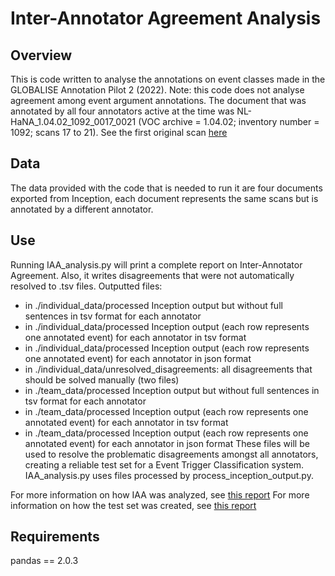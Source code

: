 # Inter-Annotator Agreement Analysis 
## Overview 
This is code written to analyse the annotations on event classes made in the GLOBALISE Annotation Pilot 2 (2022).
Note: this code does not analyse agreement among event argument annotations.
The document that was annotated by all four annotators active at the time was NL-HaNA_1.04.02_1092_0017_0021 (VOC archive = 1.04.02; inventory number = 1092; scans 17 to 21).
See the first original scan [here](https://www.nationaalarchief.nl/onderzoeken/archief/1.04.02/invnr/1092/file/NL-HaNA_1.04.02_1092_0017)

## Data
The data provided with the code that is needed to run it are four documents exported from Inception, each document represents the same scans but is annotated by a different annotator.

## Use
Running IAA_analysis.py will print a complete report on Inter-Annotator Agreement. Also, it writes disagreements that were not automatically resolved to .tsv files. Outputted files:
- in ./individual_data/processed Inception output but without full sentences in tsv format for each annotator
- in ./individual_data/processed Inception output (each row represents one annotated event) for each annotator in tsv format
- in ./individual_data/processed Inception output (each row represents one annotated event) for each annotator in json format
- in ./individual_data/unresolved_disagreements: all disagreements that should be solved manually (two files)
- in ./team_data/processed Inception output but without full sentences in tsv format for each annotator
- in ./team_data/processed Inception output (each row represents one annotated event) for each annotator in tsv format
- in ./team_data/processed Inception output (each row represents one annotated event) for each annotator in json format
These files will be used to resolve the problematic disagreements amongst all annotators, creating a reliable test set for a Event Trigger Classification system. 
IAA_analysis.py uses files processed by process_inception_output.py.

For more information on how IAA was analyzed, see [this report](https://docs.google.com/document/d/1MwkARk0_K2c8tQIeM1eLbb6N5QwhUhEQb1zJAzxe1Lw/edit?usp=sharing)
For more information on how the test set was created, see [this report](https://docs.google.com/document/d/1yMQXSOlToAFLvL4NFlZkI-O37MUIz-Msvqme0MMq3w0/edit?usp=sharing)

## Requirements
pandas == 2.0.3


